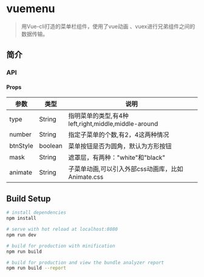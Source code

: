 # vuemenu

> 用Vue-cli打造的菜单栏组件，使用了vue动画 、vuex进行兄弟组件之间的数据传输。
## 简介
### API
#### Props

参数 | 类型 | 说明
---|---|---
type | String | 指明菜单的类型,有4种left,right,middle,middle-around
number | String | 指定子菜单的个数,有2，4这两种情况
btnStyle | boolean | 菜单按钮是否为圆角，默认为方形按钮
mask	|String	|遮罩层，有两种："white"和"black"
animate	| String |	子菜单动画,可以引入外部css动画库，比如Animate.css


## Build Setup

``` bash
# install dependencies
npm install

# serve with hot reload at localhost:8080
npm run dev

# build for production with minification
npm run build

# build for production and view the bundle analyzer report
npm run build --report
```
